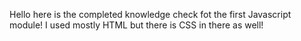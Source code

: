 Hello here is the completed knowledge check fot the first Javascript module! I used mostly HTML but there is CSS in there as well!